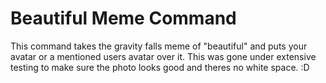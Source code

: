 # Beautiful Meme Command
This command takes the gravity falls meme of "beautiful" and puts your avatar or a mentioned users avatar over it.
This was gone under extensive testing to make sure the photo looks good and theres no white space. :D